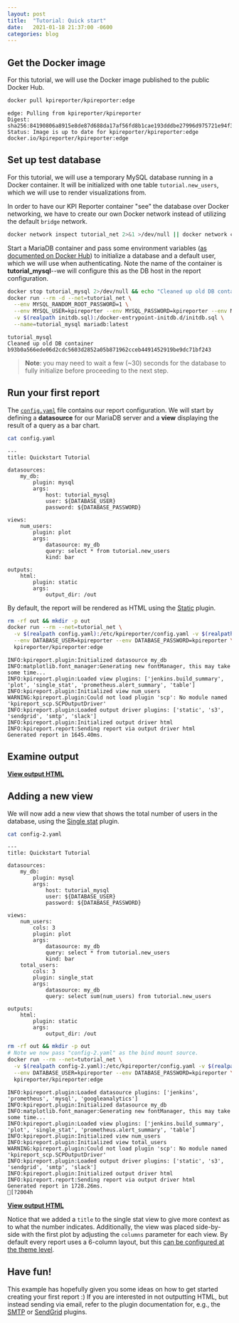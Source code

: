 ```yaml
---
layout: post
title:  "Tutorial: Quick start"
date:   2021-01-18 21:37:00 -0600
categories: blog
---
```


## Get the Docker image

For this tutorial, we will use the Docker image published to the public Docker Hub.


```bash
docker pull kpireporter/kpireporter:edge
```

    edge: Pulling from kpireporter/kpireporter
    Digest: sha256:84190806a8915e8de87d688da17af56fd8b1cae193dddbe27996d975721e94f3
    Status: Image is up to date for kpireporter/kpireporter:edge
    docker.io/kpireporter/kpireporter:edge



## Set up test database

For this tutorial, we will use a temporary MySQL database running in a Docker container. It will be initialized with one table `tutorial.new_users`, which we will use to render visualizations from.

In order to have our KPI Reporter container "see" the database over Docker networking, we have to create our own Docker network instead of utilizing the default `bridge` network.


```bash
docker network inspect tutorial_net 2>&1 >/dev/null || docker network create tutorial_net
```


Start a MariaDB container and pass some environment variables ([as documented on Docker Hub](https://hub.docker.com/_/mariadb)) to initialize a database and a default user, which we will use when authenticating. Note the name of the container is **tutorial_mysql**--we will configure this as the DB host in the report configuration.


```bash
docker stop tutorial_mysql 2>/dev/null && echo "Cleaned up old DB container"
docker run --rm -d --net=tutorial_net \
  --env MYSQL_RANDOM_ROOT_PASSWORD=1 \
  --env MYSQL_USER=kpireporter --env MYSQL_PASSWORD=kpireporter --env MYSQL_DATABASE=tutorial \
  -v $(realpath initdb.sql):/docker-entrypoint-initdb.d/initdb.sql \
  --name=tutorial_mysql mariadb:latest
```

    tutorial_mysql
    Cleaned up old DB container
    b93b0a566ede06d2cdc5603d2852a05b871962cceb4491452919be9dc71bf243



> **Note**: you may need to wait a few (~30) seconds for the database to fully initialize before proceeding to the next step.

## Run your first report

The [`config.yaml`](./config.yaml) file contains our report configuration. We will start by defining a **datasource** for our MariaDB server and a **view** displaying the result of a query as a bar chart.


```bash
cat config.yaml
```

    ---
    title: Quickstart Tutorial

    datasources:
        my_db:
            plugin: mysql
            args:
                host: tutorial_mysql
                user: ${DATABASE_USER}
                password: ${DATABASE_PASSWORD}

    views:
        num_users:
            plugin: plot
            args:
                datasource: my_db
                query: select * from tutorial.new_users
                kind: bar

    outputs:
        html:
            plugin: static
            args:
                output_dir: /out



By default, the report will be rendered as HTML using the [Static](https://kpi-reporter.readthedocs.io/en/latest/plugins/static.html) plugin.


```bash
rm -rf out && mkdir -p out
docker run --rm --net=tutorial_net \
  -v $(realpath config.yaml):/etc/kpireporter/config.yaml -v $(realpath out):/out \
  --env DATABASE_USER=kpireporter --env DATABASE_PASSWORD=kpireporter \
  kpireporter/kpireporter:edge
```

    INFO:kpireport.plugin:Initialized datasource my_db
    INFO:matplotlib.font_manager:Generating new fontManager, this may take some time...
    INFO:kpireport.plugin:Loaded view plugins: ['jenkins.build_summary', 'plot', 'single_stat', 'prometheus.alert_summary', 'table']
    INFO:kpireport.plugin:Initialized view num_users
    WARNING:kpireport.plugin:Could not load plugin 'scp': No module named 'kpireport_scp.SCPOutputDriver'
    INFO:kpireport.plugin:Loaded output driver plugins: ['static', 's3', 'sendgrid', 'smtp', 'slack']
    INFO:kpireport.plugin:Initialized output driver html
    INFO:kpireport.report:Sending report via output driver html
    Generated report in 1645.40ms.



## Examine output

**[View output HTML](./out/latest-quickstart-tutorial/index.html)**

## Adding a new view

We will now add a new view that shows the total number of users in the database, using the [Single stat](https://kpi-reporter.readthedocs.io/en/latest/plugins/plot.html#single-stat) plugin.



```bash
cat config-2.yaml
```

    ---
    title: Quickstart Tutorial

    datasources:
        my_db:
            plugin: mysql
            args:
                host: tutorial_mysql
                user: ${DATABASE_USER}
                password: ${DATABASE_PASSWORD}

    views:
        num_users:
            cols: 3
            plugin: plot
            args:
                datasource: my_db
                query: select * from tutorial.new_users
                kind: bar
        total_users:
            cols: 3
            plugin: single_stat
            args:
                datasource: my_db
                query: select sum(num_users) from tutorial.new_users

    outputs:
        html:
            plugin: static
            args:
                output_dir: /out




```bash
rm -rf out && mkdir -p out
# Note we now pass "config-2.yaml" as the bind mount source.
docker run --rm --net=tutorial_net \
  -v $(realpath config-2.yaml):/etc/kpireporter/config.yaml -v $(realpath out):/out \
  --env DATABASE_USER=kpireporter --env DATABASE_PASSWORD=kpireporter \
  kpireporter/kpireporter:edge
```

    INFO:kpireport.plugin:Loaded datasource plugins: ['jenkins', 'prometheus', 'mysql', 'googleanalytics']
    INFO:kpireport.plugin:Initialized datasource my_db
    INFO:matplotlib.font_manager:Generating new fontManager, this may take some time...
    INFO:kpireport.plugin:Loaded view plugins: ['jenkins.build_summary', 'plot', 'single_stat', 'prometheus.alert_summary', 'table']
    INFO:kpireport.plugin:Initialized view num_users
    INFO:kpireport.plugin:Initialized view total_users
    WARNING:kpireport.plugin:Could not load plugin 'scp': No module named 'kpireport_scp.SCPOutputDriver'
    INFO:kpireport.plugin:Loaded output driver plugins: ['static', 's3', 'sendgrid', 'smtp', 'slack']
    INFO:kpireport.plugin:Initialized output driver html
    INFO:kpireport.report:Sending report via output driver html
    Generated report in 1728.26ms.
    [?2004h



**[View output HTML](./out/latest-quickstart-tutorial/index.html)**

Notice that we added a `title` to the single stat view to give more context as to what the number indicates. Additionally, the view was placed side-by-side with the first plot by adjusting the `columns` parameter for each view. By default every report uses a 6-column layout, but this [can be configured at the theme level](https://kpi-reporter.readthedocs.io/en/latest/api/report.html#kpireport.report.Theme.num_columns).

## Have fun!

This example has hopefully given you some ideas on how to get started creating your first report :)
If you are interested in not outputting HTML, but instead sending via email, refer to the plugin documentation for, e.g., the [SMTP](https://kpi-reporter.readthedocs.io/en/latest/plugins/smtp.html) or [SendGrid](https://kpi-reporter.readthedocs.io/en/stable/plugins/sendgrid.html) plugins.


```bash

```
